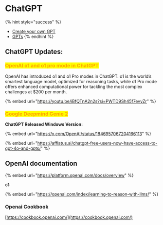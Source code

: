 # ChatGPT

{% hint style="success" %}
* [Create your own GPT](create-your-own-gpts.md)
* [GPTs](gpts.md)
{% endhint %}



## **ChatGPT Updates:**

### <mark style="color:orange;">OpenAI o1 and o1 pro mode in ChatGPT</mark>

OpenAI has introduced o1 and o1 Pro modes in ChatGPT. o1 is the world’s smartest language model, optimized for reasoning tasks, while o1 Pro mode offers enhanced computational power for tackling the most complex challenges at $200 per month.

{% embed url="https://youtu.be/iBfQTnA2n2s?si=PWTD9Sh45f7evyZr" %}

### <mark style="color:orange;">**Google Deepmind Genie 2**</mark>

**ChatGPT Released Windows Version:**

{% embed url="https://x.com/OpenAI/status/1846957067204166113" %}

{% embed url="https://afflatus.ai/chatgpt-free-users-now-have-access-to-gpt-4o-and-gpts/" %}

## OpenAI documentation

{% embed url="https://platform.openai.com/docs/overview" %}

o1:

{% embed url="https://openai.com/index/learning-to-reason-with-llms/" %}

### Openai Cookbook

[https://cookbook.openai.com/](https://cookbook.openai.com/)





